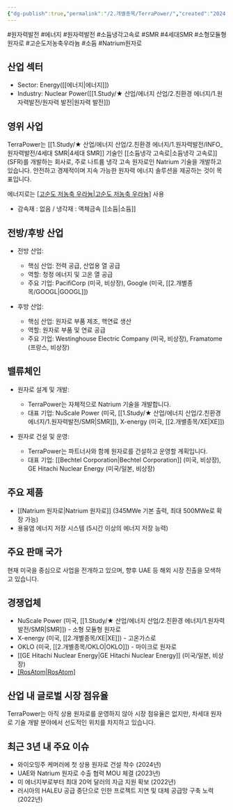 ```yaml
---
{"dg-publish":true,"permalink":"/2.개별종목/TerraPower/","created":"2024-11-19T21:00:23.380+09:00","updated":"2025-06-03T20:06:01.586+09:00"}
---
```


#원자력발전 #에너지 #원자력발전 #소듐냉각고속로 #SMR #4세대SMR  #소형모듈형원자로 #고순도저농축우라늄 #소듐 #Natrium원자로

## 산업 섹터

- Sector: Energy([[에너지\|에너지]])
- Industry: Nuclear Power([[1.Study/★ 산업/에너지 산업/2.친환경 에너지/1.원자력발전/원자력 발전\|원자력 발전]])

## 영위 사업

TerraPower는 [[1.Study/★ 산업/에너지 산업/2.친환경 에너지/1.원자력발전/INFO_원자력발전/4세대 SMR\|4세대 SMR]] 기술인 [[소듐냉각 고속로\|소듐냉각 고속로]] (SFR)를 개발하는 회사로, 주로 나트륨 냉각 고속 원자로인 Natrium 기술을 개발하고 있습니다. 안전하고 경제적이며 지속 가능한 원자력 에너지 솔루션을 제공하는 것이 목표입니다.

에너지로는 [[고순도 저농축 우라늄\|고순도 저농축 우라늄]](HALEU) 사용

- 감속재 : 없음 / 냉각재 : 액체금속 [[소듐\|소듐]] 

## 전방/후방 산업

- 전방 산업:
    
    - 핵심 산업: 전력 공급, 산업용 열 공급
    - 역할: 청정 에너지 및 고온 열 공급
    - 주요 기업: PacifiCorp (미국, 비상장), Google (미국, [[2.개별종목/GOOGL\|GOOGL]])
    
- 후방 산업:
    
    - 핵심 산업: 원자로 부품 제조, 핵연료 생산
    - 역할: 원자로 부품 및 연료 공급
    - 주요 기업: Westinghouse Electric Company (미국, 비상장), Framatome (프랑스, 비상장)
    

## 밸류체인

- 원자로 설계 및 개발:
    
    - TerraPower는 자체적으로 Natrium 기술을 개발합니다.
    - 대표 기업: NuScale Power (미국, [[1.Study/★ 산업/에너지 산업/2.친환경 에너지/1.원자력발전/SMR\|SMR]]), X-energy (미국, [[2.개별종목/XE\|XE]])
    
- 원자로 건설 및 운영:
    
    - TerraPower는 파트너사와 함께 원자로를 건설하고 운영할 계획입니다.
    - 대표 기업: [[Bechtel Corporation\|Bechtel Corporation]] (미국, 비상장), GE Hitachi Nuclear Energy (미국/일본, 비상장)
    

## 주요 제품

- [[Natrium 원자로\|Natrium 원자로]] (345MWe 기본 출력, 최대 500MWe로 확장 가능)
- 용융염 에너지 저장 시스템 (5시간 이상의 에너지 저장 능력)

## 주요 판매 국가

현재 미국을 중심으로 사업을 전개하고 있으며, 향후 UAE 등 해외 시장 진출을 모색하고 있습니다.

## 경쟁업체

- NuScale Power (미국, [[1.Study/★ 산업/에너지 산업/2.친환경 에너지/1.원자력발전/SMR\|SMR]]) - 소형 모듈형 원자로
- X-energy (미국, [[2.개별종목/XE\|XE]]) - 고온가스로
- OKLO (미국, [[2.개별종목/OKLO\|OKLO]]) - 마이크로 원자로
- [[GE Hitachi Nuclear Energy\|GE Hitachi Nuclear Energy]] (미국/일본, 비상장)
- [[RosAtom\|RosAtom]](러시아)

## 산업 내 글로벌 시장 점유율

TerraPower는 아직 상용 원자로를 운영하지 않아 시장 점유율은 없지만, 차세대 원자로 기술 개발 분야에서 선도적인 위치를 차지하고 있습니다.

## 최근 3년 내 주요 이슈

- 와이오밍주 케머러에 첫 상용 원자로 건설 착수 (2024년)
- UAE와 Natrium 원자로 수출 협력 MOU 체결 (2023년)
- 미 에너지부로부터 최대 20억 달러의 자금 지원 확보 (2022년)
- 러시아의 HALEU 공급 중단으로 인한 프로젝트 지연 및 대체 공급망 구축 노력 (2022년)